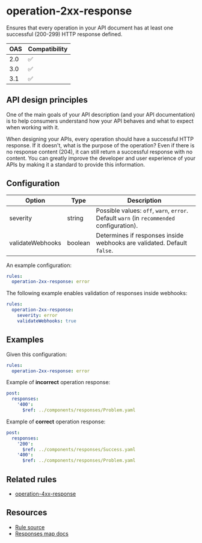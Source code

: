 # operation-2xx-response

Ensures that every operation in your API document has at least one successful (200-299) HTTP response defined.

|OAS|Compatibility|
|---|---|
|2.0|✅|
|3.0|✅|
|3.1|✅|


## API design principles

One of the main goals of your API description (and your API documentation) is to help consumers understand how your API behaves and what to expect when working with it.

When designing your APIs, every operation should have a successful HTTP response.
If it doesn't, what is the purpose of the operation?
Even if there is no response content (204), it can still return a successful response with no content.
You can greatly improve the developer and user experience of your APIs by making it a standard to provide this information.

## Configuration

|Option|Type|Description|
|---|---|---|
|severity|string|Possible values: `off`, `warn`, `error`. Default `warn` (in `recommended` configuration). |
|validateWebhooks|boolean|Determines if responses inside webhooks are validated. Default `false`. |

An example configuration:

```yaml
rules:
  operation-2xx-response: error
```

The following example enables validation of responses inside webhooks:

```yaml
rules:
  operation-2xx-response: 
    severity: error
    validateWebhooks: true
```

## Examples

Given this configuration:

```yaml
rules:
  operation-2xx-response: error
```

Example of **incorrect** operation response:
```yaml
post:
  responses:
    '400':
      $ref: ../components/responses/Problem.yaml
```

Example of **correct** operation response:

```yaml
post:
  responses:
    '200':
      $ref: ../components/responses/Success.yaml
    '400':
      $ref: ../components/responses/Problem.yaml
```

## Related rules

- [operation-4xx-response](operation-4xx-response.md)

## Resources

- [Rule source](https://github.com/Redocly/redocly-cli/blob/main/packages/core/src/rules/common/operation-2xx-response.ts)
- [Responses map docs](https://redocly.com/docs/openapi-visual-reference/responses/)
